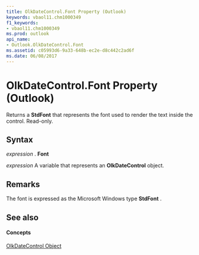 ```yaml
---
title: OlkDateControl.Font Property (Outlook)
keywords: vbaol11.chm1000349
f1_keywords:
- vbaol11.chm1000349
ms.prod: outlook
api_name:
- Outlook.OlkDateControl.Font
ms.assetid: c05993d6-9a33-648b-ec2e-d8c442c2ad6f
ms.date: 06/08/2017
---
```



# OlkDateControl.Font Property (Outlook)

Returns a  **StdFont** that represents the font used to render the text inside the control. Read-only.


## Syntax

 _expression_ . **Font**

 _expression_ A variable that represents an **OlkDateControl** object.


## Remarks

The font is expressed as the Microsoft Windows type  **StdFont** .


## See also


#### Concepts


[OlkDateControl Object](Outlook.OlkDateControl.md)

